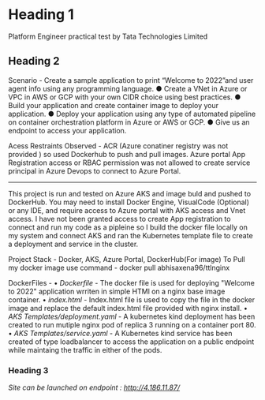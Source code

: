 # Heading 1
Platform Engineer practical test by Tata Technologies Limited

## Heading 2
Scenario -
Create a sample application to print “Welcome to 2022”and user agent info using any
programming language.
● Create a VNet in Azure or VPC in AWS or GCP with your own CIDR choice using best
practices.
● Build your application and create container image to deploy your application.
● Deploy your application using any type of automated pipeline on container orchestration
platform in Azure or AWS or GCP.
● Give us an endpoint to access your application.

Acess Restraints Observed - ACR (Azure conatiner registry was not provided ) so used Dockerhub to push and pull images. 
Azure portal App Registration access or RBAC permission was not allowed to create service principal in Azure Devops to connect to Azure Portal.

____________________________________________________________________________________________________________________________________________________________________

This project is run and tested on Azure AKS and image buld and pushed to DockerHub. You may need to install Docker Engine, VisualCode (Optional) or any IDE, and require access to Azure portal with AKS access and Vnet access. 
I have not been granted access to create App registration to connect and run my code as a pipleine so I build the docker file locally on my system and connect AKS and ran the Kubernetes template file to create a deployment and service in the cluster.

Project Stack - Docker, AKS, Azure Portal, DockerHub(For image)
To Pull my docker image use command - docker pull abhisaxena96/ttlnginx

DockerFiles - 
• *Dockerfile* - The docker file is used for deploying "Welcome to 2022" application wrriten in simple HTMl on a nginx base image container.
• *index.html* - Index.html file is used to copy the file in the docker image and replace the default index.html file provided with nginx install.
• *AKS Templates/deployment.yaml* - A kubernetes kind deployment has been created to run mutiple nginx pod of replica 3 running on a container port 80.
• *AKS Templates/service.yaml* -  A Kubernetes kind service has been created of type loadbalancer to access the application on a public endpoint while maintaing the traffic in either of the pods.

### Heading 3
*Site can be launched on endpoint : http://4.186.11.87/*


